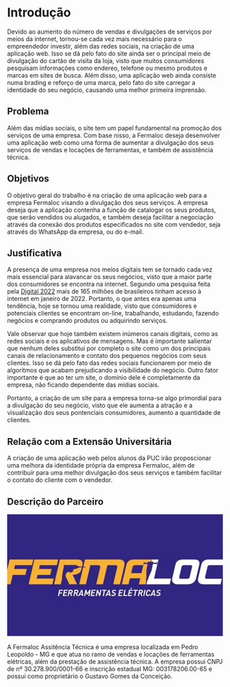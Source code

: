 # Introdução

Devido ao aumento do número de vendas e divulgações de serviços por meios da internet, tornou-se cada vez mais necessário para o empreendedor investir, além das redes sociais, na criação de uma aplicação web. Isso se dá pelo fato do site ainda ser o principal meio de divulgação do cartão de visita da loja, visto que muitos consumidores pesquisam informações como endereo, telefone ou mesmo produtos e marcas em sites de busca. Além disso, uma aplicação web ainda consiste numa brading e reforço de uma marca, pelo fato do site carregar a identidade do seu negócio, causando uma melhor primeira imprensão.

## Problema

Além das mídias sociais, o site tem um papel fundamental na promoção dos serviços de uma empresa. Com base nisso, a Fermaloc deseja desenvolver uma aplicação web como uma forma de aumentar a divulgação dos seus serviços de vendas e locações de ferramentas, e também de assistência técnica.

## Objetivos

O objetivo geral do trabalho é na criação de uma aplicação web para a empresa Fermaloc visando a divulgação dos seus serviços. A empresa deseja que a aplicação contenha a função de catalogar os seus produtos, que serão vendidos ou alugados, e também deseja facilitar a negociação através da conexão dos produtos especificados no site com vendedor, seja através do WhatsApp da empresa, ou do e-mail.

## Justificativa

A presença de uma empresa nos meios digitais tem se tornado cada vez mais essencial para alavancar os seus negócios, visto que a maior parte dos consumidores se encontra na internet. Segundo uma pesquisa feita pela [Digital 2022](https://datareportal.com/reports/digital-2022-brazil) mais de 165 milhões de brasileiros tinham acesso à internet em janeiro de 2022. Portanto, o que antes era apenas uma tendência, hoje se tornou uma realidade, visto que consumidores e potenciais clientes se encontram on-line, trabalhando, estudando, fazendo negócios e comprando produtos ou adquirindo serviços.

Vale observar que hoje também existem inúmeros canais digitais, como as redes sociais e os aplicativos de mensagens. Mas é importante salientar que nenhum deles substitui por completo o site como um dos principais canais de relacionamento e contato dos pequenos negócios com seus clientes. Isso se dá pelo fato das redes sociais funcionarem por meio de algoritmos que acabam prejudicando a visibilidade do negócio. Outro fator importante é que ao ter um site, o domínio dele é completamente da empresa, não ficando dependente das mídias sociais.

Portanto, a criação de um site para a empresa torna-se algo primordial para a divulgação do seu negócio, visto que ele aumenta a atração e a visualização dos seus pontenciais consumidores, aumento a quantidade de clientes.
 

## Relação com a Extensão Universitária

A criação de uma aplicação web pelos alunos da PUC irão proposcionar uma melhora da identidade própria da empresa Fermaloc, além de contribuir para uma melhor divulgação dos seus serviços e também facilitar o contato do cliente com o vendedor.

## Descrição do Parceiro

![Alt](/Imgs/Logo.jpg "Fermaloc")
                   
A Fermaloc Assitência Técnica é uma empresa localizada em Pedro Leopoldo - MG e que atua no ramo de vendas e locações de ferramentas elétricas, além da prestação de assistência técnica. A empresa possui CNPJ de nº 30.278.900/0001-66 e inscrição estadual MG: 003178206.00-65 e possui como proprietário o Gustavo Gomes da Conceição.
